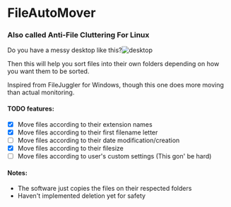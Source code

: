# FileAutoMover

### Also called Anti-File Cluttering For Linux

Do you have a messy desktop like this?![desktop](http://i.imgur.com/M7PXn9N.jpg)

Then this will help you sort files into their own folders depending on how you want them to be sorted.

Inspired from FileJuggler for Windows, though this one does more moving than actual monitoring.

#### TODO features:

* [x] Move files according to their extension names
* [x] Move files according to their first filename letter
* [ ] Move files according to their date modification/creation
* [x] Move files according to their filesize
* [ ] Move files according to user's custom settings (This gon' be hard)

#### Notes:

* The software just copies the files on their respected folders
* Haven't implemented deletion yet for safety
